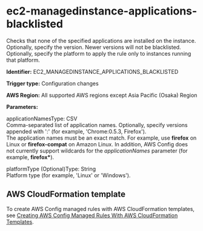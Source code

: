 # ec2\-managedinstance\-applications\-blacklisted<a name="ec2-managedinstance-applications-blacklisted"></a>

Checks that none of the specified applications are installed on the instance\. Optionally, specify the version\. Newer versions will not be blacklisted\. Optionally, specify the platform to apply the rule only to instances running that platform\. 

**Identifier:** EC2\_MANAGEDINSTANCE\_APPLICATIONS\_BLACKLISTED

**Trigger type:** Configuration changes

**AWS Region:** All supported AWS regions except Asia Pacific \(Osaka\) Region

**Parameters:**

applicationNamesType: CSV  
Comma\-separated list of application names\. Optionally, specify versions appended with ':' \(for example, 'Chrome:0\.5\.3, Firefox'\)\.  
The application names must be an exact match\. For example, use **firefox** on Linux or **firefox\-compat** on Amazon Linux\. In addition, AWS Config does not currently support wildcards for the *applicationNames* parameter \(for example, **firefox\***\)\.

platformType \(Optional\)Type: String  
Platform type \(for example, 'Linux' or 'Windows'\)\.

## AWS CloudFormation template<a name="w29aac11c33c17b7d125c15"></a>

To create AWS Config managed rules with AWS CloudFormation templates, see [Creating AWS Config Managed Rules With AWS CloudFormation Templates](aws-config-managed-rules-cloudformation-templates.md)\.